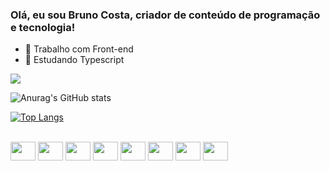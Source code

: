 ### Olá, eu sou Bruno Costa, criador de conteúdo de programação e tecnologia!

- 🔭 Trabalho com Front-end
- 🌱 Estudando Typescript

<div>
</a>
 <a href = "brunocostah19@gmail.com"><img src="https://img.shields.io/badge/Gmail-D14836?style=for-the-badge&logo=gmail&logoColor=white" target="_blank"></a>
<div>
            
![Anurag's GitHub stats](https://github-readme-stats.vercel.app/api?username=BrunoCosta19&show_icons=true&theme=radical)

[![Top Langs](https://github-readme-stats.vercel.app/api/top-langs/?username=BrunoCosta19&layout=pie)](https://github.com/BrunoCosta19/github-readme-stats)

<div style="display: inline_block"><br>
            <img align="center" height="30" width="40" src="https://cdn.jsdelivr.net/gh/devicons/devicon/icons/atom/atom-original.svg" />
            <img align="center" height="30" width="40" src="https://cdn.jsdelivr.net/gh/devicons/devicon/icons/canva/canva-original.svg" />
            <img align="center" height="30" width="40" src="https://cdn.jsdelivr.net/gh/devicons/devicon/icons/github/github-original-wordmark.svg" />
            <img align="center" height="30" width="40" src="https://cdn.jsdelivr.net/gh/devicons/devicon/icons/html5/html5-original-wordmark.svg" />
            <img align="center" height="30" width="40" src="https://cdn.jsdelivr.net/gh/devicons/devicon/icons/javascript/javascript-original.svg" />
            <img align="center" height="30" width="40" src="https://cdn.jsdelivr.net/gh/devicons/devicon/icons/python/python-original-wordmark.svg" />
            <img align="center" height="30" width="40" src="https://cdn.jsdelivr.net/gh/devicons/devicon/icons/typescript/typescript-original.svg" />
            <img align="center" height="30" width="40" src="https://cdn.jsdelivr.net/gh/devicons/devicon/icons/css3/css3-original-wordmark.svg" />
          
          
          
            
          
          
          
          
          



